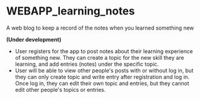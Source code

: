 # WEBAPP_learning_notes
A web blog to keep a record of the notes when you learned something new

__(Under development)__
* User registers for the app to post notes about their learning experience of something new. They can create a topic for the new skill they are learning, and add entries (notes) under the specific topic.
* User will be able to view other people's posts with or without log in, but they can only create topic and write entry after registration and log in. Once log in, they can edit their own topic and entries, but they cannot edit other people's topics or entries.
